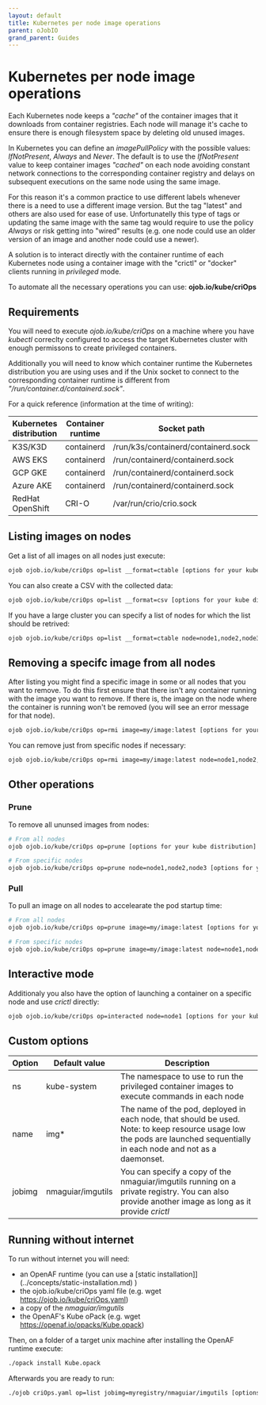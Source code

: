 ```yaml
---
layout: default
title: Kubernetes per node image operations
parent: oJobIO
grand_parent: Guides
---
```


# Kubernetes per node image operations

Each Kubernetes node keeps a *"cache"* of the container images that it downloads from container registries. Each node will manage it's cache to ensure there is enough filesystem space by deleting old unused images. 

In Kubernetes you can define an *imagePullPolicy* with the possible values: *IfNotPresent*, *Always* and *Never*. The default is to use the *IfNotPresent* value to keep container images *"cached"* on each node avoiding constant network connections to the corresponding container registry and delays on subsequent executions on the same node using the same image.

For this reason it's a common practice to use different labels whenever there is a need to use a different image version. But the tag "latest" and others are also used for ease of use. Unfortunatelly this type of tags or updating the same image with the same tag would require to use the policy *Always* or risk getting into "wired" results (e.g. one node could use an older version of an image and another node could use a newer).

A solution is to interact directly with the container runtime of each Kubernetes node using a container image with the "crictl" or "docker" clients running in *privileged* mode.

To automate all the necessary operations you can use: **ojob.io/kube/criOps**

## Requirements

You will need to execute *ojob.io/kube/criOps* on a machine where you have *kubectl* correclty configured to access the target Kubernetes cluster with enough permissons to create privileged containers.

Additionally you will need to know which container runtime the Kubernetes distribution you are using uses and if the Unix socket to connect to the corresponding container runtime is different from *"/run/container.d/containerd.sock"*.

For a quick reference (information at the time of writing):

| Kubernetes distribution | Container runtime | Socket path | Options for ojob.io/kube/criOps |
|-------------------------|-------------------|-------------|---------------------------------|
| K3S/K3D | containerd | /run/k3s/containerd/containerd.sock | socket=/run/k3s/containerd/containerd.sock |
| AWS EKS | containerd | /run/containerd/containerd.sock | |
| GCP GKE | containerd | /run/containerd/containerd.sock | |
| Azure AKE | containerd | /run/containerd/containerd.sock | |
| RedHat OpenShift | CRI-O | /var/run/crio/crio.sock | crio=true |

## Listing images on nodes

Get a list of all images on all nodes just execute: 

```bash
ojob ojob.io/kube/criOps op=list __format=ctable [options for your kube distribution]
```

You can also create a CSV with the collected data:

```bash
ojob ojob.io/kube/criOps op=list __format=csv [options for your kube distribution] > list.csv
```

If you have a large cluster you can specify a list of nodes for which the list should be retrived:

```bash
ojob ojob.io/kube/criOps op=list __format=ctable node=node1,node2,node3 [options for your kube distribution]
```

## Removing a specifc image from all nodes

After listing you might find a specific image in some or all nodes that you want to remove. To do this first ensure that there isn't any container running with the image you want to remove. If there is, the image on the node where the container is running won't be removed (you will see an error message for that node).

```bash
ojob ojob.io/kube/criOps op=rmi image=my/image:latest [options for your kube distribution]
```

You can remove just from specific nodes if necessary:

```bash
ojob ojob.io/kube/criOps op=rmi image=my/image:latest node=node1,node2,node3 [options for your kube distribution]
```

## Other operations

### Prune

To remove all ununsed images from nodes:

```bash
# From all nodes
ojob ojob.io/kube/criOps op=prune [options for your kube distribution]

# From specific nodes
ojob ojob.io/kube/criOps op=prune node=node1,node2,node3 [options for your kube distribution]

```

### Pull

To pull an image on all nodes to accelearate the pod startup time:

```bash
# From all nodes
ojob ojob.io/kube/criOps op=prune image=my/image:latest [options for your kube distribution]

# From specific nodes
ojob ojob.io/kube/criOps op=prune image=my/image:latest node=node1,node2,node3 [options for your kube distribution]

```

## Interactive mode

Additionaly you also have the option of launching a container on a specific node and use *crictl* directly:

```bash
ojob ojob.io/kube/criOps op=interacted node=node1 [options for your kube distribution]
```

## Custom options

| Option | Default value | Description |
|--------|---------------|-------------|
| ns | kube-system | The namespace to use to run the privileged container images to execute commands in each node |
| name | img* | The name of the pod, deployed in each node, that should be used. Note: to keep resource usage low the pods are launched sequentially in each node and not as a daemonset. |
| jobimg | nmaguiar/imgutils | You can specify a copy of the nmaguiar/imgutils running on a private registry. You can also provide another image as long as it provide *crictl* |

## Running without internet

To run without internet you will need:
* an OpenAF runtime (you can use a [static installation]](../concepts/static-installation.md) )
* the ojob.io/kube/criOps yaml file (e.g. wget https://ojob.io/kube/criOps.yaml)
* a copy of the *nmaguiar/imgutils*
* the OpenAF's Kube oPack (e.g. wget https://openaf.io/opacks/Kube.opack)

Then, on a folder of a target unix machine after installing the OpenAF runtime execute:

```bash
./opack install Kube.opack
```

Afterwards you are ready to run:

```bash
./ojob criOps.yaml op=list jobimg=myregistry/nmaguiar/imgutils [options for your kube distribution]
```
